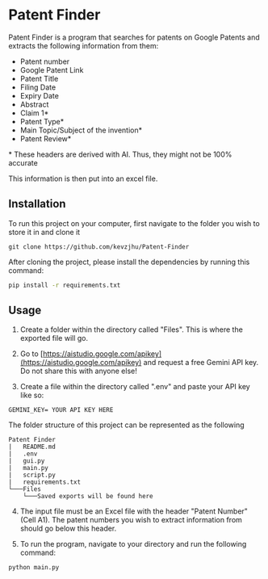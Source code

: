 # Patent Finder

Patent Finder is a program that searches for patents on Google Patents and extracts the following information from them:
- Patent number
- Google Patent Link
- Patent Title
- Filing Date
- Expiry Date
- Abstract
- Claim 1*
- Patent Type*
- Main Topic/Subject of the invention*
- Patent Review*

\* These headers are derived with AI. Thus, they might not be 100% accurate

This information is then put into an excel file.

## Installation
To run this project on your computer, first navigate to the folder you wish to store it in and clone it
```
git clone https://github.com/kevzjhu/Patent-Finder
```

After cloning the project, please install the dependencies by running this command:
```bash
pip install -r requirements.txt
```

## Usage

1. Create a folder within the directory called "Files". This is where the exported file will go.

2. Go to [https://aistudio.google.com/apikey](https://aistudio.google.com/apikey) and request a free Gemini API key. Do not share this with anyone else!

3. Create a file within the directory called ".env" and paste your API key like so:
```
GEMINI_KEY= YOUR API KEY HERE
```

The folder structure of this project can be represented as the following
```
Patent Finder
|   README.md
|   .env
|   gui.py
|   main.py
|   script.py
|   requirements.txt
└───Files
    └───Saved exports will be found here
```

4. The input file must be an Excel file with the header "Patent Number" (Cell A1). The patent numbers you wish to extract information from should go below this header. 

5. To run the program, navigate to your directory and run the following command:
```bash
python main.py
```
